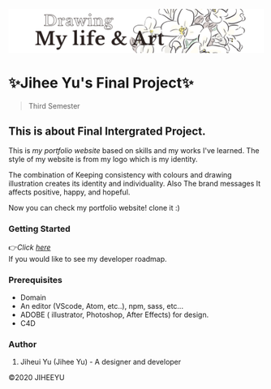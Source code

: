 ![YUJIHEE](images/banner.png "jihee's website")

# :sparkles:Jihee Yu's Final Project:sparkles:
> Third Semester

## This is about Final Intergrated Project.

 This is _my portfolio website_ based on skills and my works I've learned. The style of my website is from my logo which is my identity. 

 The combination of Keeping consistency with colours and drawing illustration creates its identity and individuality. Also The brand messages It affects positive, happy, and hopeful.

 Now you can check my portfolio website! clone it :)

### Getting Started

:point_right:*_Click [here](https://docs.google.com/document/d/1vnUhqMDEk7ZXBvKcLAbdtOQKnog-mhB0xGYtVeJwvDg/edit?usp=sharing)_*  
If you would like to see my developer roadmap.

### Prerequisites

* Domain
* An editor (VScode, Atom, etc..), npm, sass, etc...
* ADOBE ( illustrator, Photoshop, After Effects) for design.
* C4D

### Author

1. Jiheui Yu (Jihee Yu) - A designer and developer

:copyright:2020 JIHEEYU
